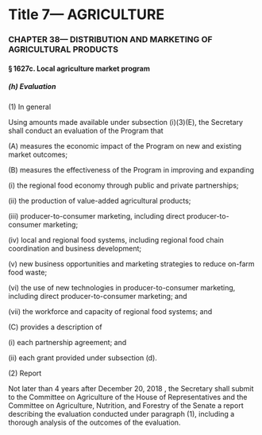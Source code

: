 
# Title 7— AGRICULTURE
### CHAPTER 38— DISTRIBUTION AND MARKETING OF AGRICULTURAL PRODUCTS
#### § 1627c. Local agriculture market program
##### (h) Evaluation

(1) In general

Using amounts made available under subsection (i)(3)(E), the Secretary shall conduct an evaluation of the Program that

(A) measures the economic impact of the Program on new and existing market outcomes;

(B) measures the effectiveness of the Program in improving and expanding

(i) the regional food economy through public and private partnerships;

(ii) the production of value-added agricultural products;

(iii) producer-to-consumer marketing, including direct producer-to-consumer marketing;

(iv) local and regional food systems, including regional food chain coordination and business development;

(v) new business opportunities and marketing strategies to reduce on-farm food waste;

(vi) the use of new technologies in producer-to-consumer marketing, including direct producer-to-consumer marketing; and

(vii) the workforce and capacity of regional food systems; and

(C) provides a description of

(i) each partnership agreement; and

(ii) each grant provided under subsection (d).

(2) Report

Not later than 4 years after December 20, 2018 , the Secretary shall submit to the Committee on Agriculture of the House of Representatives and the Committee on Agriculture, Nutrition, and Forestry of the Senate a report describing the evaluation conducted under paragraph (1), including a thorough analysis of the outcomes of the evaluation.
